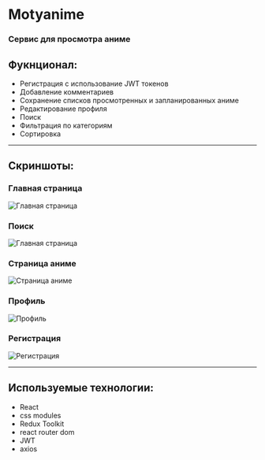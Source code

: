 __Motyanime__
===========
### Сервис для просмотра аниме 
## Фукнционал:
- Регистрация с использование JWT токенов
- Добавление комментариев
- Сохранение списков просмотренных и запланированных аниме
- Редактирование профиля
- Поиск 
- Фильтрация по категориям
- Сортировка
____
## Скриншоты:

### Главная страница
![Главная страница](https://storage.yandexcloud.net/motyanime/screenshots/mainPage.png)

### Поиск
![Главная страница](https://storage.yandexcloud.net/motyanime/screenshots/search.png)

### Страница аниме
![Страница аниме](https://storage.yandexcloud.net/motyanime/screenshots/animePage.png)

### Профиль
![Профиль](https://storage.yandexcloud.net/motyanime/screenshots/profilePage.png)

### Регистрация
![Регистрация](https://storage.yandexcloud.net/motyanime/screenshots/register.png)

____
## Используемые технологии:
- React
- css modules
- Redux Toolkit
- react router dom
- JWT
- axios

